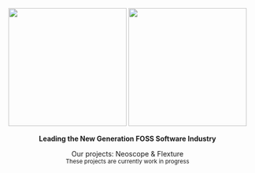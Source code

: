 <div align="center">
    <div>
        <img width="240" src="https://github.com/Phasemod/branding/blob/master/wordmark/wordmark-colorful-light.svg?raw=true#gh-dark-mode-only">
        <img width="240" src="https://github.com/Phasemod/branding/blob/master/wordmark/wordmark-colorful.svg?raw=true#gh-light-mode-only">
        <br>
        <p><b>Leading the New Generation FOSS Software Industry</b></p>
    </div>
    Our projects: Neoscope & Flexture<br>
    <sub>These projects are currently work in progress</sub>
</div>

